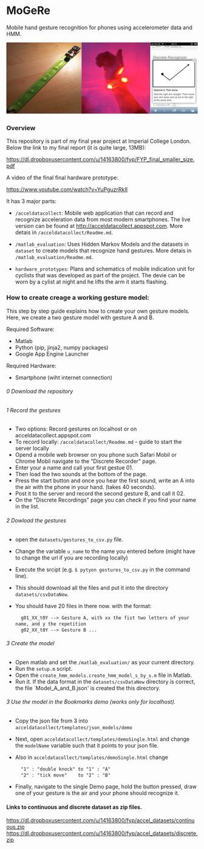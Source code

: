 MoGeRe
======

Mobile hand gesture recognition for phones using accelerometer data and HMM.

![banner image](hardware_prototypes/banner.jpg?raw=true)

### Overview
This repository is part of my final year project at Imperial College London.
Below the link to my final report (it is quite large, 13MB):

https://dl.dropboxusercontent.com/u/14163800/fyp/FYP_final_smaller_size.pdf

A video of the final final hardware prototype:

https://www.youtube.com/watch?v=YuPguzrRkII

It has 3 major parts:

- `/acceldatacollect`: Mobile web application that can record and recognize acceleration data from 
most modern smartphones. The live version can be found at http://acceldatacollect.appspot.com.
More detais in `/acceldatacollect/Readme.md`. 

- `/matlab_evaluation`: Uses Hidden Markov Models and the datasets in `dataset` to create models that 
recognize hand gestures. More detais in `/matlab_evaluation/Readme.md`.

- `hardware_prototypes`: Plans and schematics of mobile indication unit for cyclists that was 
developed as part of the project. The devie can be worn by a cylist at night and he lifts the arm
it starts flashing. 


### How to create creage a working gesture model:
This step by step guide explains how to create your own gesture models. Here, we create a two gesture 
model with gesture A and B. 

Required Software:
- Matlab
- Python (pip, jinja2, numpy packages)
- Google App Engine Launcher

Required Hardware:
- Smartphone (wiht internet connection)

###### 0 Download the repository

###### 1 Record the gestures 
- Two options: Record gestures on localhost or on acceldatacollect.appspot.com
- To record locally: `/acceldatacollect/Readme.md` - guide to start the server locally
- Opend a mobile web browser on you phone such Safari Mobil or Chrome Mobil navigate to the "Discrete Recorder" page.
- Enter your a name and call your first gestue 01. 
- Then load the two sounds at the bottom of the page. 
- Press the start button and once you hear the first sound, write an A into the air with the phone in your hand. (takes 40 seconds).
- Post it to the server and record the second gesture B, and call it 02. 
- On the "Discrete Recordings" page you can check if you find your name in the list. 

###### 2 Dowload the gestures
- open the `datasets/gestures_to_csv.py` file.
- Change the variable `u_name` to the name you entered before (might have to change the url if you are recording locally)
- Execute the srcipt (e.g. `$ pytyon gestures_to_csv.py` in the command line).
- This should download all the files and put it into the directory `datasets/csvDataNew`. 
- You should have 20 files in there now. with the format:

		g01_XX_t0Y --> Gesture A, with xx the fist two letters of your name, and y the repetition
		g02_XX_t0Y --> Gesture B ...

###### 3 Create the model
- Open matlab and set the `/matlab_evaluation/` as your current directory.
- Run the `setup.m` script. 
- Open the `create_hmm_models.create_hmm_model_s_by_s.m` file in Matlab. 
- Run it. If the data format in the `datasets/csvDataNew` directory is correct, the file 
`Model_A_and_B.json' is created the this directory.  

###### 3 Use the model in the Bookmarks demo (works only for localhost). 
- Copy the json file from 3 into `acceldatacollect/templates/json_models/demo`
- Next, open `acceldatacollect/templates/demoSingle.html` and change the `modelName` variable such that it points to your json file. 
- Also in `acceldatacollect/templates/demoSingle.html` change

		"1" : "double knock" to "1" : "A"
  		"2" : "tick move"    to "2" : "B"
  		
- Finally, navigate to the single Demo page, hold the button pressed, draw one of your gesture is the air and your phone should recognize it. 









#### Links to continuous and discrete dataset as zip files. 
https://dl.dropboxusercontent.com/u/14163800/fyp/accel_datasets/continuous.zip
https://dl.dropboxusercontent.com/u/14163800/fyp/accel_datasets/discrete.zip

